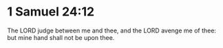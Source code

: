# 1 Samuel 24:12

The LORD judge between me and thee, and the LORD avenge me of thee: but mine hand shall not be upon thee.